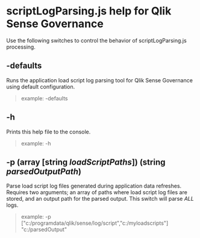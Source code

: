 # scriptLogParsing.js help for Qlik Sense Governance

Use the following switches to control the behavior of scriptLogParsing.js processing.

## -defaults
Runs the application load script log parsing tool for Qlik Sense Governance using default configuration.

> example: -defaults

## -h
Prints this help file to the console.

> example: -h

## -p  (array [string _loadScriptPaths_]) (string _parsedOutputPath_)
Parse load script log files generated during application data refreshes.  Requires two arguments; an array of paths where load script log files are stored, and an output path for the parsed output.  This switch will parse *ALL* logs.

> example: -p ["c:/programdata/qlik/sense/log/script","c:/myloadscripts"] "c:/parsedOutput"
